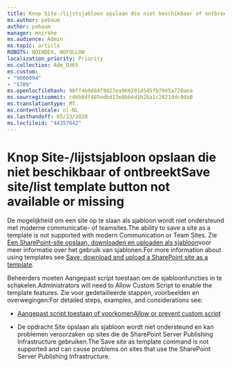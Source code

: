 ```yaml
---
title: Knop Site-/lijstsjabloon opslaan die niet beschikbaar of ontbreekt
ms.author: pebaum
author: pebaum
manager: mnirkhe
ms.audience: Admin
ms.topic: article
ROBOTS: NOINDEX, NOFOLLOW
localization_priority: Priority
ms.collection: Adm_O365
ms.custom:
- "9000094"
- "5709"
ms.openlocfilehash: 90ff4b0d84f9d27ea9662014545fb7045a720aea
ms.sourcegitcommit: c46b8df485edbd13e8bb4d1b2ba1c2821ddc9da0
ms.translationtype: MT
ms.contentlocale: nl-NL
ms.lasthandoff: 05/23/2020
ms.locfileid: "44357642"
---
```

# <a name="save-sitelist-template-button-not-available-or-missing"></a><span data-ttu-id="32a2b-102">Knop Site-/lijstsjabloon opslaan die niet beschikbaar of ontbreekt</span><span class="sxs-lookup"><span data-stu-id="32a2b-102">Save site/list template button not available or missing</span></span>

<span data-ttu-id="32a2b-103">De mogelijkheid om een site op te slaan als sjabloon wordt niet ondersteund met moderne communicatie- of teamsites.</span><span class="sxs-lookup"><span data-stu-id="32a2b-103">The ability to save a site as a template is not supported with modern Communication or Team Sites.</span></span> <span data-ttu-id="32a2b-104">Zie [Een SharePoint-site opslaan, downloaden en uploaden als sjabloon](https://docs.microsoft.com/sharepoint/dev/general-development/save-download-and-upload-a-sharepoint-site-as-a-template)voor meer informatie over het gebruik van sjablonen.</span><span class="sxs-lookup"><span data-stu-id="32a2b-104">For more information about using templates see [Save, download and upload a SharePoint site as a template](https://docs.microsoft.com/sharepoint/dev/general-development/save-download-and-upload-a-sharepoint-site-as-a-template).</span></span>

<span data-ttu-id="32a2b-105">Beheerders moeten Aangepast script toestaan om de sjabloonfuncties in te schakelen.</span><span class="sxs-lookup"><span data-stu-id="32a2b-105">Administrators will need to Allow Custom Script to enable the template features.</span></span> <span data-ttu-id="32a2b-106">Zie voor gedetailleerde stappen, voorbeelden en overwegingen:</span><span class="sxs-lookup"><span data-stu-id="32a2b-106">For detailed steps, examples, and considerations see:</span></span>

- [<span data-ttu-id="32a2b-107">Aangepast script toestaan of voorkomen</span><span class="sxs-lookup"><span data-stu-id="32a2b-107">Allow or prevent custom script</span></span>](https://docs.microsoft.com/sharepoint/allow-or-prevent-custom-script)

- <span data-ttu-id="32a2b-108">De opdracht Site opslaan als sjabloon wordt niet ondersteund en kan problemen veroorzaken op sites die de SharePoint Server Publishing Infrastructure gebruiken.</span><span class="sxs-lookup"><span data-stu-id="32a2b-108">The Save site as template command is not supported and can cause problems on sites that use the SharePoint Server Publishing Infrastructure.</span></span>



